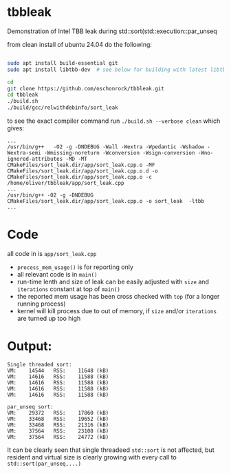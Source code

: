 # tbbleak
Demonstration of Intel TBB leak during std::sort(std::execution::par_unseq

from clean install of ubuntu 24.04 do the following:

```bash

sudo apt install build-essential git
sudo apt install libtbb-dev  # see below for building with latest libtbb

cd
git clone https://github.com/oschonrock/tbbleak.git
cd tbbleak
./build.sh
./build/gcc/relwithdebinfo/sort_leak
```

to see the exact compiler command run `./build.sh --verbose clean` which gives:

```
...
/usr/bin/g++   -O2 -g -DNDEBUG -Wall -Wextra -Wpedantic -Wshadow -Wextra-semi -Wmissing-noreturn -Wconversion -Wsign-conversion -Wno-ignored-attributes -MD -MT CMakeFiles/sort_leak.dir/app/sort_leak.cpp.o -MF CMakeFiles/sort_leak.dir/app/sort_leak.cpp.o.d -o CMakeFiles/sort_leak.dir/app/sort_leak.cpp.o -c /home/oliver/tbbleak/app/sort_leak.cpp
...
/usr/bin/g++ -O2 -g -DNDEBUG CMakeFiles/sort_leak.dir/app/sort_leak.cpp.o -o sort_leak  -ltbb 
...
```

# Code

all code in is `app/sort_leak.cpp` 

- `process_mem_usage()` is for reporting only
- all relevant code is in `main()`
- run-time lenth and size of leak can be easily adjusted with `size` and `iterations` constant at top of `main()`
- the reported mem usage has been cross checked with `top` (for a longer running process)
- kernel will kill process due to out of memory, if `size` and/or `iterations` are turned up too high

# Output:
```
Single threaded sort:
VM:    14544   RSS:    11648 (kB)
VM:    14616   RSS:    11588 (kB)
VM:    14616   RSS:    11588 (kB)
VM:    14616   RSS:    11588 (kB)
VM:    14616   RSS:    11588 (kB)

par_unseq sort:
VM:    29372   RSS:    17860 (kB)
VM:    33468   RSS:    19652 (kB)
VM:    33468   RSS:    21316 (kB)
VM:    37564   RSS:    23108 (kB)
VM:    37564   RSS:    24772 (kB)
```
It can be clearly seen that single threadeed `std::sort` is not affected, but resident and virtual size is clearly growing with every call to `std::sort(par_unseq,...)` 



